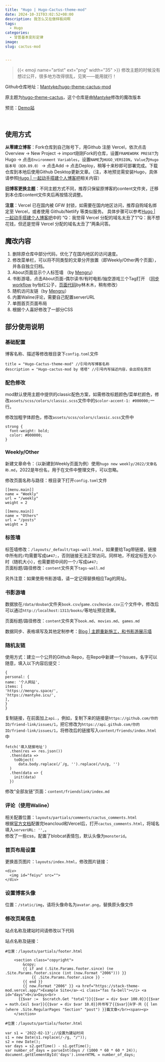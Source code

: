 ```yaml
---
title: "Hugo | Hugo-Cactus-theme-mod"
date: 2024-10-31T03:02:52+08:00
description: 我怎么又在做样板间啊
tags:
  - Hugo
categories:
  - 甘普基本变形定律
image: 
slug: cactus-mod


---
```


> {{< emoji name="artist"  ext="png" width="35" >}} 修改主题的时候没有想过公开，很多地方改得很乱，见笑——能用就行！


Github仓库地址：[Mantyke/hugo-theme-cactus-mod
](https://github.com/Mantyke/hugo-theme-cactus-mod)

原主题为[hugo-theme-cactus](https://github.com/monkeyWzr/hugo-theme-cactus)，这个仓库是由[Mantyke](https://mantyke.icu/)修改的魔改版本

预览：[Demo站](https://cactus-mod.mantyke.icu/)

<br>

## 使用方式

**从零建立博客**：Fork仓库到自己账号下，用Github 注册 Vercel，依次点击Overview → New Project → import刚刚Fork的仓库，设置`FRAMEWORK PRESET`为Hugo → 点击`Environment Variables`，设置`NAME`为`HUGO_VERSION`，`Value`为`Hugo版本号（如0.89.0）` → 点击Add → 点击Deploy，稍等十来秒即可部署完成。下载仓库到本地后使用Github Desktop更新文章。（注，本地预览需安装Hugo，具体请参照[Hugo | 一起动手搭建个人博客吧](https://mantyke.icu/2021/hugo-build-blog/)相关内容）

**旧博客更换主题**：不同主题方式不同，推荐只保留原博客的content文件夹，迁移到本仓库content文件夹后再按情况调整。

**注意**：Vercel 已在国内被 GFW 封锁，如需要在国内地区访问，推荐自购域名绑定至 Vercel，或者使用 Github/Netlify 等类似服务。
具体步骤可以参考[Hugo | 一起动手搭建个人博客吧](https://mantyke.icu/2021/hugo-build-blog/)中的 “Q：我觉得 Vercel 分配的域名太丑了”/“Q：我不想花钱，但还是觉得 Vercel 分配的域名太丑了”两条问答。

## 魔改内容
1. 删除原仓库中部分代码，优化了在国内地区的访问速度。
2. 修改菜单栏，可以将不同类型的文章分开放置（即Weekly/Other两个页面），并各自独立归档。
3. About页面显示个人标签墙 （by [Mengru](https://mengru.space/?posts/2022/07/——magic-toys#%E6%A0%87%E7%AD%BE%E5%A2%99)）
4. 书影游墙，点击About页面-偶尔读书/有时电影/抽空游戏三个Tag打开 （[同步workflow](https://imnerd.org/doumark.html) by怡红公子，[页面代码](https://immmmm.com/doumark-action/)by林木木，稍有修改）
5. 随机访问友链（by [Mengru](https://mengru.space/?posts/2022/07/magic-toys#%E5%86%B2%E6%B5%AA%E6%97%B6%E9%97%B4)）
6. 内置Waline评论，需要自己配置serverURL
7. 单图首页页面布局
8. 根据个人喜好修改了一部分CSS



## 部分使用说明
### 基础配置
博客名称、描述等修改根目录下`config.toml`文件

```
title = "Hugo-Cactus-theme-mod" //引号内写博客名称
description = "Hugo-cactus-mod by 塔塔" //引号内写描述内容，会出现在首页
```

### 配色修改
mod默认使用主题中提供的classic配色方案，如需修改标题颜色/菜单栏颜色，修改`assets/scss/colors/classic.scss`文件中的`$color-accent-1: #000000;`一行。

修改加粗字体颜色，修改`assets/scss/colors/classic.scss`文件中

```
strong {
  font-weight: bold;
  color: #000000;
}
```
### Weekly/Other
新建文章命令：（以新建到Weekly页面为例）使用`hugo new weekly/2022/文章名称.md`，2022是年份名，用于在文件中整理文件，可以忽略。

修改页面名称与路径：根目录下打开`config.toml`文件

```
[[menu.main]]
name = "Weekly"
url = "/weekly"
weight = 2

[[menu.main]]
name = "Others"
url = "/posts"
weight = 3
```

### 标签墙
标签墙修改：`/layouts/_default/tags-wall.html`，如果要给Tag带链接，链接中所有的`/`均需要写成`&#47;`，否则链接无法正常访问。同样地，不规定标签大小时（随机大小），也需要把中间的一个`/`写成`&#47;`  
页面标题/路径修改：`content`文件夹下`tags-wall.md`

另外注意：如果使用书影游墙，请一定记得替换相应Tag的网址。

### 书影游墙
数据放在`/data/douban`文件夹`book.csv`/`game.csv`/`movie.csv`三个文件中，修改后可以通过`http://localhost:1313/books/`等地址预览效果。

页面标题/路径修改：`content`文件夹下`book.md`、`movies.md`、`games.md`

数据同步、表格填写及其他定制参考：[Blog | 主题重新施工，和书影游展示墙](https://mantyke.icu/posts/2022/a-flower-upon-your-return/)

### 随机友链

使用方式：建立一个公开的Github Repo，在Repo中新建一个Issues，名字可以随意，填入以下内容后提交：

```
{
personal: {
name: '个人网站',
items: [
'https://mengru.space/',
'https://mantyke.icu/',
],
}
}
```
复制链接，在前面加上`api.`，例如，复制下来的链接是`https://github.com/你的ID/friend-link/issues/1`，把它修改为`https://api.github.com/你的ID/friend-link/issues/1`，将修改后的链接写入`content/friends/index.html`中

```
fetch('填入链接地址')
  .then(res => res.json())
  .then(data =>
    toObject(
      data.body.replace(/`/g, '').replace(/\n/g, '')  
  )
  .then(data => {
    init(data)
  })
```
修改“全部友链”页面：`content/friendslink/index.md`

### 评论（使用Waline）
相关配置位置：`layouts/partials/comments/cactus_comments.html`      
根据[官方文档](https://waline.js.org/guide/get-started.html)配置完leancloud和Vercel后，打开`cactus_comments.html`，将域名填入`serverURL: '',`。     
修改了一些css，配置了blobcat表情包，默认头像为`monsterid`。

### 首页布局设置
更换首页图片：`layouts/index.html`，修改图片链接：

```
<div>
  <img id="feiyu" src="">
</div>
```

### 设置博客头像

位置：`/static/img`，请将头像命名为`avatar.png`，替换原头像文件

### 修改页尾信息

站点名称及建站时间请修改以下代码

站点名称及链接：

```
#位置：/layouts/partials/footer.html

    <section class="copyright">
        &copy; 
        {{ if and (.Site.Params.footer.since) (ne .Site.Params.footer.since (int (now.Format "2006"))) }}
            {{ .Site.Params.footer.since }} - 
        {{ end }}
        {{ now.Format "2006" }} <a href="https://stack-theme-mod.vercel.app/">Example Site</a>·<i class="fas fa-bell"></i> <a id="days">0</a>Days<br>
      {{$var :=  $scratch.Get "total"}}{{$var = div $var 100.0}}{{$var = math.Ceil $var}}{{$var = div $var 10.0}}共书写了{{$var}}k字·共 {{ len (where .Site.RegularPages "Section" "post") }}篇文章</br><span><p>
    </section>
```

```
#位置：/layouts/partials/footer.html

var s1 = '2022-02-13';//设置为建站时间
s1 = new Date(s1.replace(/-/g, "/"));
s2 = new Date();
var days = s2.getTime() - s1.getTime();
var number_of_days = parseInt(days / (1000 * 60 * 60 * 24));
document.getElementById('days').innerHTML = number_of_days;
```